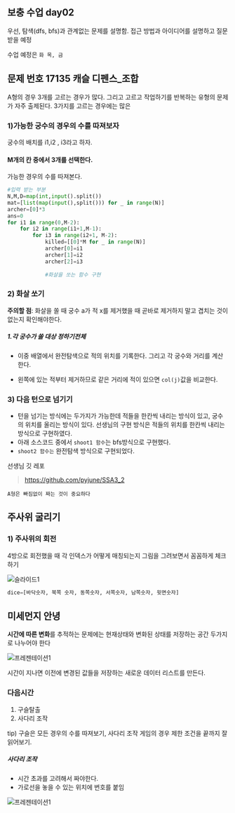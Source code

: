 ## 보충 수업 day02 

우선, 탐색(dfs, bfs)과 관계없는 문제를 설명함. 접근 방법과 아이디어를 설명하고 질문 받을 예정

수업 예정은 `화 목, 금`

## 문제 번호 17135 캐슬 디펜스_조합

A형의 경우 3개를 고르는 경우가 많다. 그리고 고르고 작업하기를 반복하는 유형의 문제가 자주 출제된다. 3가지를  고르는 경우에는 많은 

### 1)가능한 궁수의 경우의 수를 따져보자

궁수의 배치를 i1,i2 , i3라고 하자. 

#### M개의 칸 중에서 3개를 선택한다. 

가능한 경우의 수를 따져본다.

```python
#입력 받는 부분
N,M,D=map(int,input().split())
mat=[list(map(input(),split())) for _ in range(N)]
archer=[0]*3
ans=0
for i1 in range(0,M-2):
    for i2 in range(i1+1,M-1):
        for i3 in range(i2+1, M-2):
            killed=[[0]*M for _ in range(N)]
            archer[0]=i1
            archer[1]=i2
            archer[2]=i3
            
            #화살을 쏘는 함수 구현
```

### 2) 화살 쏘기

**주의할 점**: 화살을 쏠 때 궁수 a가 적 x를 제거했을 때 곧바로 제거하지 말고 겹치는 것이 없는지 확인해야한다.

##### 1.각 궁수가 쏠 대상 정하기전체 

- 이중 배열에서 완전탐색으로 적의 위치를 기록한다. 그리고 각 궁수와 거리를 계산한다. 

- 왼쪽에 있는 적부터 제거하므로 같은 거리에 적이 있으면 `col(j)`값을 비교한다.

### 3) 다음 턴으로 넘기기

- 턴을 넘기는 방식에는 두가지가 가능한데 적들을 한칸씩 내리는 방식이 있고, 궁수의 위치를 올리는 방식이 있다. 선생님의 구현 방식은 적들의 위치를 한칸씩 내리는 방식으로 구현하였다.
- 아래 소스코드 중에서 `shoot1 함수`는 bfs방식으로 구현했다.
- `shoot2 함수는` 완전탐색 방식으로 구현되었다.

선생님 깃 레포

> https://github.com/pyjune/SSA3_2

`A형은 빠짐없이 짜는 것이 중요하다 `



## 주사위 굴리기

### 1) 주사위의 회전

4방으로 회전했을 때 각 인덱스가 어떻게 매칭되는지 그림을 그려보면서 꼼꼼하게 체크하기

![슬라이드1](https://user-images.githubusercontent.com/50816217/73928605-b7cd1380-4916-11ea-903d-dff5bd4fdd1e.JPG)

```py
dice=[바닥숫자, 북쪽 숫자, 동쪽숫자, 서쪽숫자, 남쪽숫자, 윗면숫자]
```



> [깃소스코드 참고]: https://github.com/pyjune/SSA3_2/blob/master/A%EB%B3%B4%EC%B6%A9/%EC%A3%BC%EC%82%AC%EC%9C%84%EA%B5%B4%EB%A6%AC%EA%B8%B0.py



## 미세먼지 안녕

**시간에 따른 변화**를 추적하는 문제에는 현재상태와 변화된 상태를 저장하는 공간 두가지로 나누어야 한다



![프레젠테이션1](https://user-images.githubusercontent.com/50816217/73930227-89046c80-4919-11ea-84ff-ea54622ef9c0.jpg)

시간이 지나면 이전에 변경된 값들을 저장하는 새로운 데이터 리스트를 만든다.



### 다음시간

1. 구슬탈출
2. 사다리 조작

tip) 구슬은 모든 경우의 수를 따져보기, 사다리 조작 게임의 경우 제한 조건을 끝까지 잘 읽어보기. 

##### 사다리 조작

- 시간 초과를 고려해서 짜야한다. 
- 가로선을 놓을 수 있는 위치에 번호를 붙임

![프레젠테이션1](https://user-images.githubusercontent.com/50816217/73931279-5ce9eb00-491b-11ea-8aad-7c7613df9c9b.jpg)
